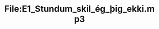 ---
title: File:E1_Stundum_skil_ég_þig_ekki.mp3
recording of: Stundum skil ég þig ekki.
reading speed: slow
speaker: E
license: CC0
---